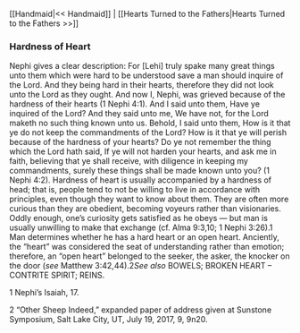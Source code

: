 [[Handmaid|<< Handmaid]]  |  [[Hearts Turned to the Fathers|Hearts Turned to the Fathers >>]]

### Hardness of Heart
 Nephi gives a clear description: For [Lehi] truly spake many great things unto them which were hard to be understood save a man should inquire of the Lord. And they being hard in their hearts, therefore they did not look unto the Lord as they ought. And now I, Nephi, was grieved because of the hardness of their hearts (1 Nephi 4:1). And I said unto them, Have ye inquired of the Lord? And they said unto me, We have not, for the Lord maketh no such thing known unto us. Behold, I said unto them, How is it that ye do not keep the commandments of the Lord? How is it that ye will perish because of the hardness of your hearts? Do ye not remember the thing which the Lord hath said, If ye will not harden your hearts, and ask me in faith, believing that ye shall receive, with diligence in keeping my commandments, surely these things shall be made known unto you? (1 Nephi 4:2). Hardness of heart is usually accompanied by a hardness of head; that is, people tend to not be willing to live in accordance with principles, even though they want to know about them. They are often more curious than they are obedient, becoming voyeurs rather than visionaries. Oddly enough, one’s curiosity gets satisfied as he obeys — but man is usually unwilling to make that exchange (cf. Alma 9:3,10; 1 Nephi 3:26).1 Man determines whether he has a hard heart or an open heart. Anciently, the “heart” was considered the seat of understanding rather than emotion; therefore, an “open heart” belonged to the seeker, the asker, the knocker on the door (*see* Matthew 3:42,44).2*See also* BOWELS; BROKEN HEART – CONTRITE SPIRIT; REINS.



1 Nephi’s Isaiah, 17.


2 “Other Sheep Indeed,” expanded paper of address given at Sunstone Symposium, Salt Lake City, UT, July 19, 2017, 9, 9n20.